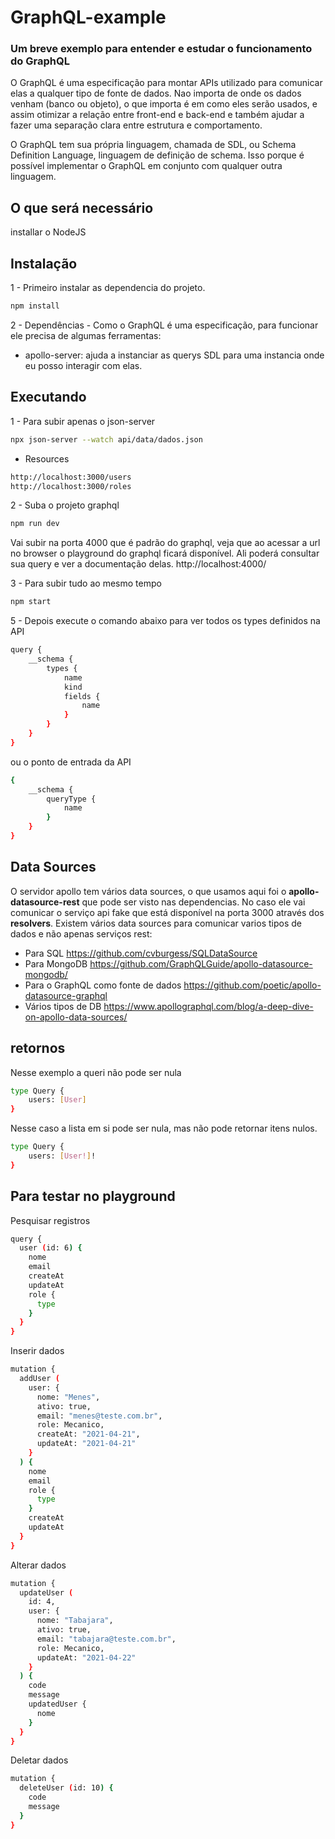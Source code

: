 # GraphQL-example
### Um breve exemplo para entender e estudar o funcionamento do GraphQL
O GraphQL é uma especificação para montar APIs utilizado para comunicar elas a qualquer tipo de fonte de dados.
Nao importa de onde os dados venham (banco ou objeto), o que importa é em como eles serão usados, e assim otimizar a relação entre front-end e back-end e também ajudar a fazer uma separação clara entre estrutura e comportamento.

O GraphQL tem sua própria linguagem, chamada de SDL, ou Schema Definition Language, linguagem de definição de schema. Isso porque é possível implementar o GraphQL em conjunto com qualquer outra linguagem.

## O que será necessário
installar o NodeJS

## Instalação
1 - Primeiro instalar as dependencia do projeto.
```sh
npm install
```
2 - Dependências - Como o GraphQL é uma especificação, para funcionar ele precisa de algumas ferramentas:
- apollo-server: ajuda a instanciar as querys SDL para uma instancia onde eu posso interagir com elas.

## Executando 
1 - Para subir apenas o json-server
```sh
npx json-server --watch api/data/dados.json
```

- Resources
```sh
http://localhost:3000/users
http://localhost:3000/roles
```

2 - Suba o projeto graphql
```sh
npm run dev
```
Vai subir na porta 4000 que é padrão do graphql, veja que ao acessar a url no browser o playground do graphql ficará disponível. Ali poderá consultar sua query e ver a documentação delas.
http://localhost:4000/

3 - Para subir tudo ao mesmo tempo
```sh
npm start
```

5 - Depois execute o comando abaixo para ver todos os types definidos na API
```sh
query {
    __schema {
        types {
            name
            kind
            fields {
                name
            }
        }
    }
}
```

ou o ponto de entrada da API
```sh
{
    __schema {
        queryType {
            name
        }
    }
}
```

## Data Sources
O servidor apollo tem vários data sources, o que usamos aqui foi o **apollo-datasource-rest** que pode ser visto nas dependencias.
No caso ele vai comunicar o serviço api fake que está disponível na porta 3000 através dos **resolvers**. 
Existem vários data sources para comunicar varios tipos de dados e não apenas serviços rest:
- Para SQL https://github.com/cvburgess/SQLDataSource
- Para MongoDB https://github.com/GraphQLGuide/apollo-datasource-mongodb/
- Para o GraphQL como fonte de dados https://github.com/poetic/apollo-datasource-graphql
- Vários tipos de DB https://www.apollographql.com/blog/a-deep-dive-on-apollo-data-sources/

## retornos
Nesse exemplo a queri não pode ser nula
```sh
type Query {
    users: [User]
}
```
Nesse caso a lista em si pode ser nula, mas não pode retornar itens nulos.
```sh
type Query {
    users: [User!]!
}
```
## Para testar no playground
Pesquisar registros
```sh
query {
  user (id: 6) {
    nome
    email
    createAt
    updateAt
    role {
      type
    }
  }
}
```

Inserir dados
```sh
mutation {
  addUser (    
    user: {
      nome: "Menes", 
      ativo: true, 
      email: "menes@teste.com.br", 
      role: Mecanico,
      createAt: "2021-04-21",
      updateAt: "2021-04-21"
    }
  ) {
    nome
    email
    role {
      type
    }
    createAt
    updateAt
  }
}
```

Alterar dados
```sh
mutation {
  updateUser (
    id: 4,
    user: {     
      nome: "Tabajara", 
      ativo: true, 
      email: "tabajara@teste.com.br", 
      role: Mecanico, 
      updateAt: "2021-04-22"
    }
  ) {
    code
    message
    updatedUser {
      nome
    }
  }
}
```

Deletar dados
```sh
mutation {
  deleteUser (id: 10) {
    code
    message
  }
}
```